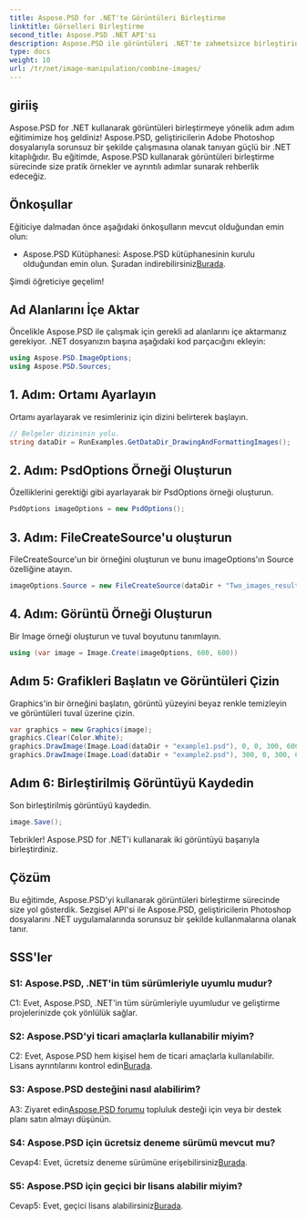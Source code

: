 ```yaml
---
title: Aspose.PSD for .NET'te Görüntüleri Birleştirme
linktitle: Görselleri Birleştirme
second_title: Aspose.PSD .NET API'si
description: Aspose.PSD ile görüntüleri .NET'te zahmetsizce birleştirin. Sorunsuz görüntü işleme için adım adım eğitimimizi izleyin.
type: docs
weight: 10
url: /tr/net/image-manipulation/combine-images/
---
```

## giriiş

Aspose.PSD for .NET kullanarak görüntüleri birleştirmeye yönelik adım adım eğitimimize hoş geldiniz! Aspose.PSD, geliştiricilerin Adobe Photoshop dosyalarıyla sorunsuz bir şekilde çalışmasına olanak tanıyan güçlü bir .NET kitaplığıdır. Bu eğitimde, Aspose.PSD kullanarak görüntüleri birleştirme sürecinde size pratik örnekler ve ayrıntılı adımlar sunarak rehberlik edeceğiz.

## Önkoşullar

Eğiticiye dalmadan önce aşağıdaki önkoşulların mevcut olduğundan emin olun:

-  Aspose.PSD Kütüphanesi: Aspose.PSD kütüphanesinin kurulu olduğundan emin olun. Şuradan indirebilirsiniz[Burada](https://releases.aspose.com/psd/net/).

Şimdi öğreticiye geçelim!

## Ad Alanlarını İçe Aktar

Öncelikle Aspose.PSD ile çalışmak için gerekli ad alanlarını içe aktarmanız gerekiyor. .NET dosyanızın başına aşağıdaki kod parçacığını ekleyin:

```csharp
using Aspose.PSD.ImageOptions;
using Aspose.PSD.Sources;
```

## 1. Adım: Ortamı Ayarlayın

Ortamı ayarlayarak ve resimleriniz için dizini belirterek başlayın.

```csharp
// Belgeler dizininin yolu.
string dataDir = RunExamples.GetDataDir_DrawingAndFormattingImages();
```

## 2. Adım: PsdOptions Örneği Oluşturun

Özelliklerini gerektiği gibi ayarlayarak bir PsdOptions örneği oluşturun.

```csharp
PsdOptions imageOptions = new PsdOptions();
```

## 3. Adım: FileCreateSource'u oluşturun

FileCreateSource'un bir örneğini oluşturun ve bunu imageOptions'ın Source özelliğine atayın.

```csharp
imageOptions.Source = new FileCreateSource(dataDir + "Two_images_result_out.psd", false);
```

## 4. Adım: Görüntü Örneği Oluşturun

Bir Image örneği oluşturun ve tuval boyutunu tanımlayın.

```csharp
using (var image = Image.Create(imageOptions, 600, 600))
```

## Adım 5: Grafikleri Başlatın ve Görüntüleri Çizin

Graphics'in bir örneğini başlatın, görüntü yüzeyini beyaz renkle temizleyin ve görüntüleri tuval üzerine çizin.

```csharp
var graphics = new Graphics(image);
graphics.Clear(Color.White);
graphics.DrawImage(Image.Load(dataDir + "example1.psd"), 0, 0, 300, 600);
graphics.DrawImage(Image.Load(dataDir + "example2.psd"), 300, 0, 300, 600);
```

## Adım 6: Birleştirilmiş Görüntüyü Kaydedin

Son birleştirilmiş görüntüyü kaydedin.

```csharp
image.Save();
```

Tebrikler! Aspose.PSD for .NET'i kullanarak iki görüntüyü başarıyla birleştirdiniz.

## Çözüm

Bu eğitimde, Aspose.PSD'yi kullanarak görüntüleri birleştirme sürecinde size yol gösterdik. Sezgisel API'si ile Aspose.PSD, geliştiricilerin Photoshop dosyalarını .NET uygulamalarında sorunsuz bir şekilde kullanmalarına olanak tanır.

## SSS'ler

### S1: Aspose.PSD, .NET'in tüm sürümleriyle uyumlu mudur?

C1: Evet, Aspose.PSD, .NET'in tüm sürümleriyle uyumludur ve geliştirme projelerinizde çok yönlülük sağlar.

### S2: Aspose.PSD'yi ticari amaçlarla kullanabilir miyim?

 C2: Evet, Aspose.PSD hem kişisel hem de ticari amaçlarla kullanılabilir. Lisans ayrıntılarını kontrol edin[Burada](https://purchase.aspose.com/buy).

### S3: Aspose.PSD desteğini nasıl alabilirim?

 A3: Ziyaret edin[Aspose.PSD forumu](https://forum.aspose.com/c/psd/34) topluluk desteği için veya bir destek planı satın almayı düşünün.

### S4: Aspose.PSD için ücretsiz deneme sürümü mevcut mu?

 Cevap4: Evet, ücretsiz deneme sürümüne erişebilirsiniz[Burada](https://releases.aspose.com/).

### S5: Aspose.PSD için geçici bir lisans alabilir miyim?

 Cevap5: Evet, geçici lisans alabilirsiniz[Burada](https://purchase.aspose.com/temporary-license/).